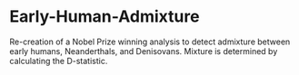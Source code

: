 # Early-Human-Admixture
Re-creation of a Nobel Prize winning analysis to detect admixture between early humans, Neanderthals, and Denisovans. Mixture is determined by calculating the D-statistic.
